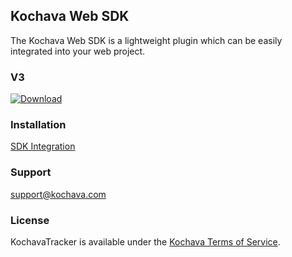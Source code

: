 ## Kochava Web SDK
The Kochava Web SDK is a lightweight plugin which can be easily integrated into your web project.

### V3

[![Download](https://img.shields.io/github/v/release/Kochava/web-sdk-releases?include_prereleases&sort=semver)](https://www.npmjs.com/package/kochava)

### Installation
[SDK Integration](https://support.kochava.com/web-sdk-integration/)

### Support
support@kochava.com

### License
KochavaTracker is available under the [Kochava Terms of Service](https://www.kochava.com/terms-of-service/).
